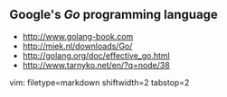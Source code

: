 ## Google's _Go_ programming language ##

- http://www.golang-book.com
- http://miek.nl/downloads/Go/
- http://golang.org/doc/effective_go.html
- http://www.tarnyko.net/en/?q=node/38

vim: filetype=markdown shiftwidth=2 tabstop=2
